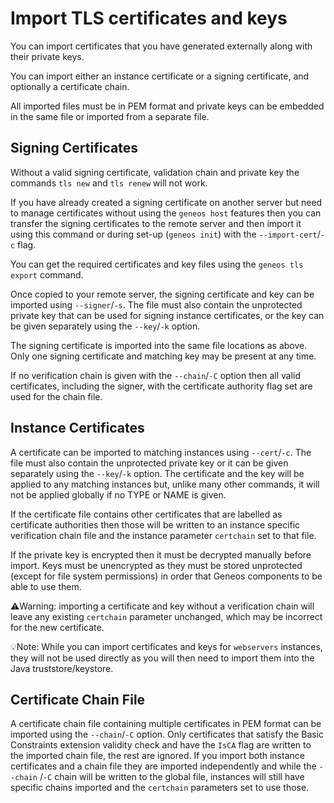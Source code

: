 # Import TLS certificates and keys

You can import certificates that you have generated externally along with their private keys.

You can import either an instance certificate or a signing certificate, and optionally a certificate chain.

All imported files must be in PEM format and private keys can be embedded in the same file or imported from a separate file.

## Signing Certificates

Without a valid signing certificate, validation chain and private key the commands `tls new` and `tls renew` will not work.

If you have already created a signing certificate on another server but need to manage certificates without using the `geneos host` features then you can transfer the signing certificates to the remote server and then import it using this command or during set-up (`geneos init`) with the `--import-cert`/`-c` flag.

You can get the required certificates and key files using the `geneos tls export` command.

Once copied to your remote server, the signing certificate and key can be imported using `--signer`/`-s`. The file must also contain the unprotected private key that can be used for signing instance certificates, or the key can be given separately using the `--key`/`-k` option.

The signing certificate is imported into the same file locations as above. Only one signing certificate and matching key may be present at any time.

If no verification chain is given with the `--chain`/`-C` option then all valid certificates, including the signer, with the certificate authority flag set are used for the chain file.

## Instance Certificates

A certificate can be imported to matching instances using `--cert`/`-c`. The file must also contain the unprotected private key or it can be given separately using the `--key`/`-k` option. The certificate and the key will be applied to any matching instances but, unlike many other commands, it will not be applied globally if no TYPE or NAME is given.

If the certificate file contains other certificates that are labelled as certificate authorities then those will be written to an instance specific verification chain file and the instance parameter `certchain` set to that file.

If the private key is encrypted then it must be decrypted manually before import. Keys must be unencrypted as they must be stored unprotected (except for file system permissions) in order that Geneos components to be able to use them.

⚠️Warning: importing a certificate and key without a verification chain will leave any existing `certchain` parameter unchanged, which may be incorrect for the new certificate.

💡Note: While you can import certificates and keys for `webservers` instances, they will not be used directly as you will then need to import them into the Java truststore/keystore.

## Certificate Chain File

A certificate chain file containing multiple certificates in PEM format can be imported using the `--chain`/`-C` option. Only certificates that satisfy the Basic Constraints extension validity check and have the `IsCA` flag are written to the imported chain file, the rest are ignored. If you import both instance certificates and a chain file they are imported independently and while the `--chain` /`-C` chain will be written to the global file, instances will still have specific chains imported and the `certchain` parameters set to use those.
